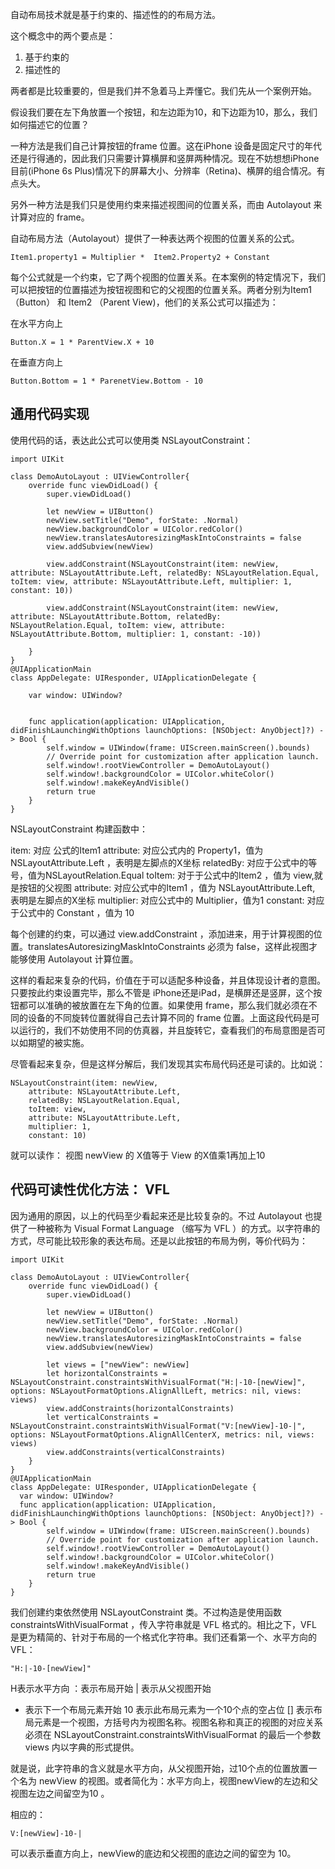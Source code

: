 自动布局技术就是基于约束的、描述性的的布局方法。

这个概念中的两个要点是：

1. 基于约束的
2. 描述性的

两者都是比较重要的，但是我们并不急着马上弄懂它。我们先从一个案例开始。

假设我们要在左下角放置一个按钮，和左边距为10，和下边距为10，那么，我们如何描述它的位置？

一种方法是我们自己计算按钮的frame 位置。这在iPhone 设备是固定尺寸的年代还是行得通的，因此我们只需要计算横屏和竖屏两种情况。现在不妨想想iPhone目前(iPhone 6s Plus)情况下的屏幕大小、分辨率（Retina)、横屏的组合情况。有点头大。

另外一种方法是我们只是使用约束来描述视图间的位置关系，而由 Autolayout 来计算对应的 frame。

自动布局方法（Autolayout）提供了一种表达两个视图的位置关系的公式。

    Item1.property1 = Multiplier *  Item2.Property2 + Constant 

每个公式就是一个约束，它了两个视图的位置关系。在本案例的特定情况下，我们可以把按钮的位置描述为按钮视图和它的父视图的位置关系。两者分别为Item1（Button） 和 Item2 （Parent
View)，他们的关系公式可以描述为：

在水平方向上

    Button.X = 1 * ParentView.X + 10
    
在垂直方向上

    Button.Bottom = 1 * ParenetView.Bottom - 10

## 通用代码实现

使用代码的话，表达此公式可以使用类 NSLayoutConstraint：

    import UIKit

    class DemoAutoLayout : UIViewController{
        override func viewDidLoad() {
            super.viewDidLoad()
            
            let newView = UIButton()
            newView.setTitle("Demo", forState: .Normal)
            newView.backgroundColor = UIColor.redColor()
            newView.translatesAutoresizingMaskIntoConstraints = false
            view.addSubview(newView)
            
            view.addConstraint(NSLayoutConstraint(item: newView, attribute: NSLayoutAttribute.Left, relatedBy: NSLayoutRelation.Equal, toItem: view, attribute: NSLayoutAttribute.Left, multiplier: 1, constant: 10))

            view.addConstraint(NSLayoutConstraint(item: newView, attribute: NSLayoutAttribute.Bottom, relatedBy: NSLayoutRelation.Equal, toItem: view, attribute: NSLayoutAttribute.Bottom, multiplier: 1, constant: -10))

        }
    }
    @UIApplicationMain
    class AppDelegate: UIResponder, UIApplicationDelegate {

        var window: UIWindow?


        func application(application: UIApplication, didFinishLaunchingWithOptions launchOptions: [NSObject: AnyObject]?) -> Bool {
            self.window = UIWindow(frame: UIScreen.mainScreen().bounds)
            // Override point for customization after application launch.
            self.window!.rootViewController = DemoAutoLayout()
            self.window!.backgroundColor = UIColor.whiteColor()
            self.window!.makeKeyAndVisible()
            return true
        }
    }

NSLayoutConstraint 构建函数中：

item: 对应 公式的Item1
attribute: 对应公式内的 Property1，值为 NSLayoutAttribute.Left ，表明是左脚点的X坐标
relatedBy: 对应于公式中的等号，值为NSLayoutRelation.Equal
toItem: 对于于公式中的Item2 ，值为 view,就是按钮的父视图
attribute: 对应公式中的Item1 ，值为 NSLayoutAttribute.Left, 表明是左脚点的X坐标
multiplier: 对应公式中的 Multiplier，值为1
constant: 对应于公式中的 Constant ，值为 10

每个创建的约束，可以通过 view.addConstraint ，添加进来，用于计算视图的位置。translatesAutoresizingMaskIntoConstraints 必须为 false，这样此视图才能够使用 Autolayout 计算位置。

这样的看起来复杂的代码，价值在于可以适配多种设备，并且体现设计者的意图。只要按此约束设置完毕，那么不管是 iPhone还是iPad，是横屏还是竖屏，这个按钮都可以准确的被放置在左下角的位置。如果使用 frame，那么我们就必须在不同的设备的不同旋转位置就得自己去计算不同的 frame 位置。上面这段代码是可以运行的，我们不妨使用不同的仿真器，并且旋转它，查看我们的布局意图是否可以如期望的被实施。

尽管看起来复杂，但是这样分解后，我们发现其实布局代码还是可读的。比如说：

    NSLayoutConstraint(item: newView, 
        attribute: NSLayoutAttribute.Left, 
        relatedBy: NSLayoutRelation.Equal, 
        toItem: view, 
        attribute: NSLayoutAttribute.Left, 
        multiplier: 1, 
        constant: 10)
就可以读作：
    视图 newView 的 X值等于 View 的X值乘1再加上10

## 代码可读性优化方法： VFL

因为通用的原因，以上的代码至少看起来还是比较复杂的。不过 Autolayout 也提供了一种被称为 Visual Format Language （缩写为 VFL ）的方式。以字符串的方式，尽可能比较形象的表达布局。还是以此按钮的布局为例，等价代码为：

    import UIKit

    class DemoAutoLayout : UIViewController{
        override func viewDidLoad() {
            super.viewDidLoad()
            
            let newView = UIButton()
            newView.setTitle("Demo", forState: .Normal)
            newView.backgroundColor = UIColor.redColor()
            newView.translatesAutoresizingMaskIntoConstraints = false
            view.addSubview(newView)
            
            let views = ["newView": newView]
            let horizontalConstraints = NSLayoutConstraint.constraintsWithVisualFormat("H:|-10-[newView]", options: NSLayoutFormatOptions.AlignAllLeft, metrics: nil, views: views)
            view.addConstraints(horizontalConstraints)
            let verticalConstraints = NSLayoutConstraint.constraintsWithVisualFormat("V:[newView]-10-|", options: NSLayoutFormatOptions.AlignAllCenterX, metrics: nil, views: views)
            view.addConstraints(verticalConstraints)
        }
    }
    @UIApplicationMain
    class AppDelegate: UIResponder, UIApplicationDelegate {
      var window: UIWindow?
      func application(application: UIApplication, didFinishLaunchingWithOptions launchOptions: [NSObject: AnyObject]?) -> Bool {
            self.window = UIWindow(frame: UIScreen.mainScreen().bounds)
            // Override point for customization after application launch.
            self.window!.rootViewController = DemoAutoLayout()
            self.window!.backgroundColor = UIColor.whiteColor()
            self.window!.makeKeyAndVisible()
            return true
        }
    }
我们创建约束依然使用 NSLayoutConstraint 类。不过构造是使用函数 constraintsWithVisualFormat ，传入字符串就是 VFL 格式的。相比之下，VFL 是更为精简的、针对于布局的一个格式化字符串。我们还看第一个、水平方向的VFL：

    "H:|-10-[newView]"

H表示水平方向 
：表示布局开始
| 表示从父视图开始
- 表示下一个布局元素开始
10 表示此布局元素为一个10个点的空占位
[] 表示布局元素是一个视图，方括号内为视图名称。视图名称和真正的视图的对应关系必须在 NSLayoutConstraint.constraintsWithVisualFormat 的最后一个参数views 内以字典的形式提供。

就是说，此字符串的含义就是水平方向，从父视图开始，过10个点的位置放置一个名为 newView 的视图。或者简化为：水平方向上，视图newView的左边和父视图左边之间留空为10 。

相应的：

    V:[newView]-10-|

可以表示垂直方向上，newView的底边和父视图的底边之间的留空为 10。





